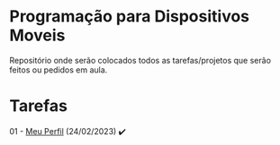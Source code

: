 # Programação para Dispositivos Moveis
Repositório onde serão colocados todos as tarefas/projetos que serão feitos ou pedidos em aula.
<h1>Tarefas</h1>
01 - <a href="https://github.com/EricKida/ProgDispMobiles/tree/main/Aula01%20-%20Meu%20Perfil" target="_blank">Meu Perfil</a> (24/02/2023) ✔️
